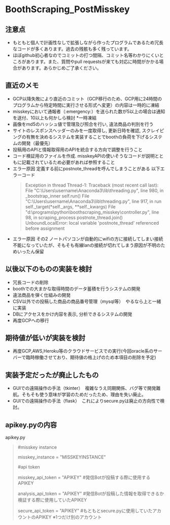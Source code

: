 # BoothScraping_PostMisskey


## 注意点
- もともと個人で計画性なしで拡張しながら作ったプログラムであるため冗長なコードが多くあります。過去の残骸も多く残っています。
- ほぼgithub初心者なのでコミットの打つ間隔、コミット名等わかりにくいところがあります。また、質問やpull requestsが来ても対応に時間がかかる場合があります。あらかじめご了承ください。

## 直近のメモ
- GCP以降失敗により直近のコミット（GCP移行のため、GCP用に24時間のプログラムから特定時間に実行させる形式へ変更）の内容は一時的に凍結
- misskeyにおいて通報者（:emergency:）を送られた数が5以上の場合は通知を送付、10以上も何かしら検討 *一時凍結
- 画像をmd5のハッシュ値で管理及び照合を行い, 違法商品の判別を行う
- サイトのレスポンスヘッダーのみを一度取得し, 更新日時を確認, 
スクレイピングの有無を決めるシステムを実装することでboothの負荷を下げるシステムの開発（最優先）
- 投稿用のAPIと情報取得用のAPIを統合する方向で調整を行うこと
- コード検証用のファイルを作成. misskeyAPIの使いそうなコードが説明とともに記載されているため必要があれば参照すること
- エラー原因 定義する前にpostnote_threadを呼んでしまうことがある 以下エラーコード
  > Exception in thread Thread-1:
  > Traceback (most recent call last):
  >   File "C:\Users\username\Anaconda3\lib\threading.py", line 980, in _bootstrap_inner
  >     self.run()
  >   File "C:\Users\username\Anaconda3\lib\threading.py", line 917, in run
  >     self._target(*self._args, **self._kwargs)
  >   File "d:\programs\python\boothscraping_misskey\controller.py", line 98, in scraping_process
  >     postnote_thread.join()
  > UnboundLocalError: local variable 'postnote_thread' referenced before assignment
- エラー原因 その2
  ノートパソコンが自動的にwifiの方に接続してしまい接続不能になっていたが、そもそも有線lanの接続が切れてしまう原因が不明のためいったん保留


## 以後以下のものの実装を検討
- 冗長コードの削除
- boothでの大まかな取得時間のデータ蓄積を行うシステムの開発
- 違法商品を弾く仕組みの開発
- CSV以外での投稿した商品の商品番号管理（mysql等）　やるなら上と一緒に実装
- DBにアクセスをかけ内容を表示, 分析できるシステムの開発
- 再度GCPへの移行

## 期待値が低いが実装を検討
- 再度GCP,AWS,Heroku等のクラウドサービスでの実行(今回oracle系のサーバーで臨時稼働させており、期待値の格上げのため本項目の削除を予定)

## 実装予定だったが廃止したもの
- GUIでの遠隔操作の手法（tkinter）　複雑なうえ同期関係、バグ等で開発難航。そもそも使う意味が学習のためだったため、理由を失い廃止。
- GUIでの遠隔操作の手法（flask）　これによりsecure.pyは廃止の方向性で検討。

## apikey.pyの内容
apikey.py
>
>#misskey instance
>
>misskey_instance = "MISSKEYINSTANCE"
>
>
>#api token
>
>misskey_api_token = "APIKEY"  #発信Botが投稿する際に使用するAPIKEY
>
>analysis_api_token = "APIKEY" #発信Botが投稿した情報を取得できるか検証する際に使用していたAPIKEY
>
>secure_api_token = "APIKEY"   #もともとsecure.pyに使用していたアカウントのAPIKEY ※1つだけ別のアカウント
